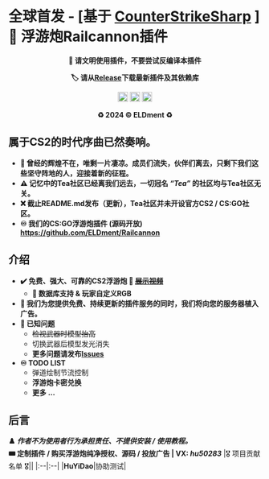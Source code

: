 # 全球首发 - [基于 [CounterStrikeSharp](https://github.com/roflmuffin/CounterStrikeSharp) ] 🎏 浮游炮Railcannon插件
<div align="center">
  <p><b>🚫 请文明使用插件，不要尝试反编译本插件</b></p>
  <p><b>🏷️ 请从<a href = "https://github.com/ELDment/CS2_Railcannon/releases">Release</a>下载最新插件及其依赖库</b></p>
  <img alt = "SS" src = "https://img.shields.io/github/stars/ELDment/CS2_Railcannon?style=for-the-badge" height="20">
  <img alt = "DL" src = "https://img.shields.io/github/downloads/ELDment/CS2_Railcannon/total?style=for-the-badge" height="20">
  <img alt = "LC" src = "https://img.shields.io/github/last-commit/CS2_Railcannon/cover-agent/main?style=for-the-badge" height="20">
  <p><b>♻️ 2024 ©️ ELDment ♻️</b></p>
</div>

## 属于CS2的时代序曲已然奏响。
* **🌸 曾经的辉煌不在，唯剩一片凄凉。成员们流失，伙伴们离去，只剩下我们这些坚守阵地的人，迎接着新的征程。**
* **⚠️ 记忆中的Tea社区已经离我们远去，一切冠名 ***“Tea”*** 的社区均与Tea社区无关。**
* **❌ 截止README.md发布（更新），Tea社区并未开设官方CS2 / CS:GO社区。**
* **♾️ 我们的CS:GO浮游炮插件 (源码开放) <https://github.com/ELDment/Railcannon>**
## 介绍
- **✔️ 免费、强大、可靠的CS2浮游炮 🎐 ~~[展示视频](https://www.bilibili.com/video/BV1ci421Q7ZN/)~~**
  - **🎉 数据库支持 & 玩家自定义RGB**
- **💱 我们为您提供免费、持续更新的插件服务的同时，我们将向您的服务器植入广告。**
- **🎃 已知问题**
  - ~~检视武器时模型抬高~~
  - 切换武器后模型发光消失
  - **更多问题请发布[Issues](https://github.com/ELDment/CS2_Railcannon/issues)**
- **♾️ TODO LIST**
  - 弹道绘制节流控制
  - **浮游炮卡密兑换**
  - **更多 ...**
## 后言
**♟️ ***作者不为使用者行为承担责任、不提供安装 / 使用教程。*****
<br>
**🎟️ 定制插件 / 购买浮游炮纯净授权、源码 / 投放广告 | VX: ***hu50283*****
|🎖️ 项目贡献名单 🎖️||
|:--|:--|
|**HuYiDao**|协助测试|
